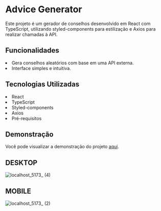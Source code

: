 # Advice Generator
Este projeto é um gerador de conselhos desenvolvido em React com TypeScript, utilizando styled-components para estilização e Axios para realizar chamadas à API.

## Funcionalidades
<li>Gera conselhos aleatórios com base em uma API externa.
<li>Interface simples e intuitiva.

## Tecnologias Utilizadas
<li>React
<li>TypeScript
<li>Styled-components
<li>Axios
<li>Pré-requisitos

## Demonstração
Você pode visualizar a demonstração do projeto [aqui]([https://pachecx.github.io/Card_Interativo/](https://pachecx.github.io/Advice_Generator/)).

## DESKTOP
![localhost_5173_ (4)](https://github.com/pachecx/Advice_Generator/assets/112892819/18b91ec2-c896-48d1-b648-262aa5a82836)

## MOBILE
![localhost_5173_ (2)](https://github.com/pachecx/Advice_Generator/assets/112892819/691b3d73-0ddb-43e6-889a-9fca31b6dd8d)
